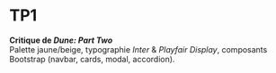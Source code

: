 # TP1
**Critique de _Dune: Part Two_**  
Palette jaune/beige, typographie _Inter_ & _Playfair Display_, composants Bootstrap (navbar, cards, modal, accordion).
